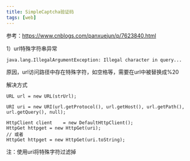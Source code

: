 ```yaml
---
title: SimpleCaptcha验证码
tags: [web]
---
```


参考：https://www.cnblogs.com/panxuejun/p/7623840.html

1）url特殊字符串异常

```
java.lang.IllegalArgumentException: Illegal character in query...
```

原因，url访问路径中存在特殊字符，如空格等，需要在url中被替换成%20


解决方式

```
URL url = new URL(strUrl);

URI uri = new URI(url.getProtocol(), url.getHost(), url.getPath(), url.getQuery(), null);

HttpClient client    = new DefaultHttpClient();
HttpGet httpget = new HttpGet(uri);
// 或者
HttpGet httpget = new HttpGet(uri.toString);
```

注：使用uri将特殊字符过滤掉